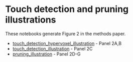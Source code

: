 # Touch detection and pruning illustrations

These notebooks generate Figure 2 in the methods paper.

* [touch_detection_hypervoxel_illustration](touch_detection_hypervoxel_illustration.ipynb) - Panel 2A,B
* [touch_detection_illustration](touch_detection_illustration.ipynb) - Panel 2C
* [pruning_illustration](pruning_illustration.ipynb) - Panel 2D-G
